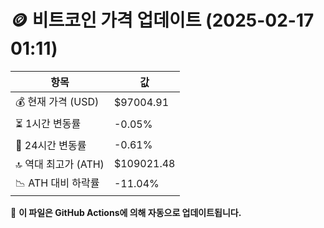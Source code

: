 # 🪙 비트코인 가격 업데이트 (2025-02-17 01:11)

| 항목                | 값 |
|--------------------|----------------|
| 💰 현재 가격 (USD) | $97004.91 |
| ⏳ 1시간 변동률    | -0.05% |
| 📆 24시간 변동률   | -0.61% |
| 🔝 역대 최고가 (ATH) | $109021.48 |
| 📉 ATH 대비 하락률 | -11.04% |

🔄 **이 파일은 GitHub Actions에 의해 자동으로 업데이트됩니다.**
